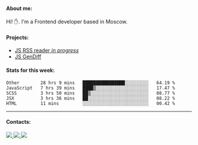 #### About me:
Hi! ✋.
I'm a Frontend developer based in Moscow.

#### Projects:
- [JS RSS reader *in progress*](https://github.com/GKoil/frontend-project-lvl3)
- [JS GenDiff](https://github.com/GKoil/GenDiff)

#### Stats for this week:
<!--START_SECTION:waka-->
```text
Other        28 hrs 9 mins   ████████████████░░░░░░░░░   64.19 % 
JavaScript   7 hrs 39 mins   ████▒░░░░░░░░░░░░░░░░░░░░   17.47 % 
SCSS         3 hrs 50 mins   ██▒░░░░░░░░░░░░░░░░░░░░░░   08.77 % 
JSX          3 hrs 36 mins   ██░░░░░░░░░░░░░░░░░░░░░░░   08.22 % 
HTML         11 mins         ░░░░░░░░░░░░░░░░░░░░░░░░░   00.42 % 
```
<!--END_SECTION:waka-->
---
#### Contacts:

<a target='_blank' title='LinkedIn' href="https://www.linkedin.com/in/gkoil/">
  <img src="https://img.shields.io/badge/LinkedIn-0077B5?style=for-the-badge&logo=linkedin&logoColor=white" />
</a>
<a target='_blank' title='Telegram' href="https://t.me/gkoil">
  <img src="https://img.shields.io/badge/Telegram-2CA5E0?style=for-the-badge&logo=telegram&logoColor=white" />
</a>
<a target='_blank' title='Gmail' href="mailto: gk.grigorev@gmail.com">
  <img src="https://img.shields.io/badge/Gmail-D14836?style=for-the-badge&logo=gmail&logoColor=white" />
</a>

